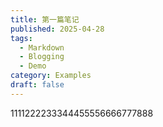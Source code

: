 ```yaml
---
title: 第一篇笔记
published: 2025-04-28
tags:
  - Markdown
  - Blogging
  - Demo
category: Examples
draft: false
---
```


1111222233344455556666777888